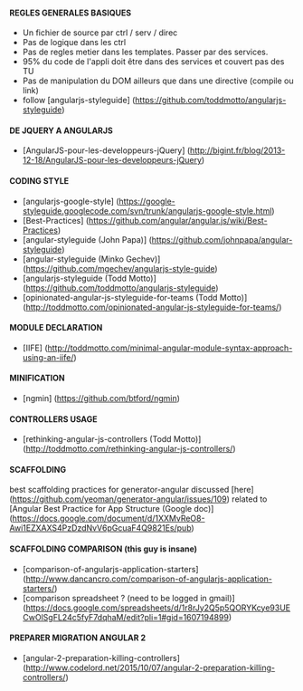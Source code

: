 #### REGLES GENERALES BASIQUES
- Un fichier de source par ctrl / serv / direc
- Pas de logique dans les ctrl
- Pas de regles metier dans les templates. Passer par des services.
- 95% du code de l'appli doit être dans des services et couvert pas des TU
- Pas de manipulation du DOM ailleurs que dans une directive (compile ou link)
- follow [angularjs-styleguide] (https://github.com/toddmotto/angularjs-styleguide)

#### DE JQUERY A ANGULARJS
- [AngularJS-pour-les-developpeurs-jQuery] (http://bigint.fr/blog/2013-12-18/AngularJS-pour-les-developpeurs-jQuery)

#### CODING STYLE
- [angularjs-google-style] (https://google-styleguide.googlecode.com/svn/trunk/angularjs-google-style.html)
- [Best-Practices] (https://github.com/angular/angular.js/wiki/Best-Practices)
- [angular-styleguide (John Papa)] (https://github.com/johnpapa/angular-styleguide)
- [angular-styleguide (Minko Gechev)] (https://github.com/mgechev/angularjs-style-guide)
- [angularjs-styleguide (Todd Motto)] (https://github.com/toddmotto/angularjs-styleguide)
- [opinionated-angular-js-styleguide-for-teams (Todd Motto)] (http://toddmotto.com/opinionated-angular-js-styleguide-for-teams/)

#### MODULE DECLARATION
- [IIFE] (http://toddmotto.com/minimal-angular-module-syntax-approach-using-an-iife/)

#### MINIFICATION
- [ngmin] (https://github.com/btford/ngmin)

#### CONTROLLERS USAGE
- [rethinking-angular-js-controllers (Todd Motto)] (http://toddmotto.com/rethinking-angular-js-controllers/)

#### SCAFFOLDING
best scaffolding practices for generator-angular discussed [here] (https://github.com/yeoman/generator-angular/issues/109) related to [Angular Best Practice for App Structure (Google doc)] (https://docs.google.com/document/d/1XXMvReO8-Awi1EZXAXS4PzDzdNvV6pGcuaF4Q9821Es/pub)

#### SCAFFOLDING COMPARISON (this guy is insane)
- [comparison-of-angularjs-application-starters] (http://www.dancancro.com/comparison-of-angularjs-application-starters/)
- [comparison spreadsheet ? (need to be logged in gmail)] (https://docs.google.com/spreadsheets/d/1r8rJy2Q5p5QORYKcye93UECwOlSgFL24c5fyF7dqhaM/edit?pli=1#gid=1607194899)

#### PREPARER MIGRATION ANGULAR 2
- [angular-2-preparation-killing-controllers] (http://www.codelord.net/2015/10/07/angular-2-preparation-killing-controllers/)
